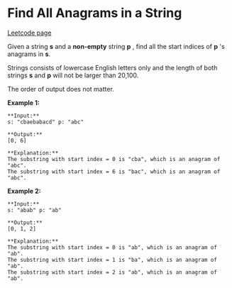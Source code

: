 # Find All Anagrams in a String
[Leetcode page](https://leetcode.com/problems/find-all-anagrams-in-a-string/description)

Given a string **s** and a **non-empty** string **p** , find all the start
indices of **p** 's anagrams in **s**.

Strings consists of lowercase English letters only and the length of both
strings **s** and **p** will not be larger than 20,100.

The order of output does not matter.

**Example 1:**

    
    
    **Input:**
    s: "cbaebabacd" p: "abc"
    
    **Output:**
    [0, 6]
    
    **Explanation:**
    The substring with start index = 0 is "cba", which is an anagram of "abc".
    The substring with start index = 6 is "bac", which is an anagram of "abc".
    

**Example 2:**

    
    
    **Input:**
    s: "abab" p: "ab"
    
    **Output:**
    [0, 1, 2]
    
    **Explanation:**
    The substring with start index = 0 is "ab", which is an anagram of "ab".
    The substring with start index = 1 is "ba", which is an anagram of "ab".
    The substring with start index = 2 is "ab", which is an anagram of "ab".
    

